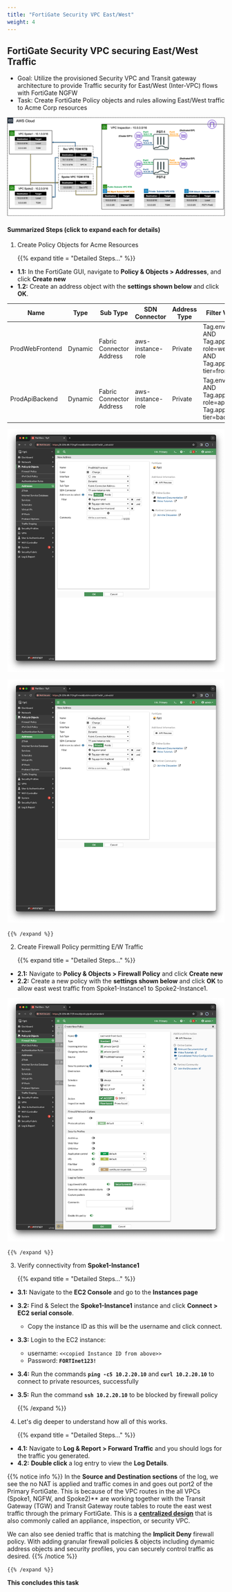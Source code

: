 ```yaml
---
title: "FortiGate Security VPC East/West"
weight: 4
---
```



## FortiGate Security VPC securing East/West Traffic
- Goal: Utilize the provisioned Security VPC and Transit gateway architecture to provide Traffic security for East/West (Inter-VPC) flows with FortiGate NGFW
- Task: Create FortiGate Policy objects and rules allowing East/West traffic to Acme Corp resources

![](image-fgcp-tgw.png)

#### Summarized Steps (click to expand each for details)

1. Create Policy Objects for Acme Resources 

    {{% expand title = "Detailed Steps..." %}}

- **1.1:** In the FortiGate GUI, navigate to **Policy & Objects > Addresses**, and click **Create new**
- **1.2:** Create an address object with the **settings shown below** and click **OK**.

Name | Type | Sub Type | SDN Connector | Address Type | Filter Value
---|---|---|---|---|---
ProdWebFrontend | Dynamic | Fabric Connector Address | aws-instance-role | Private | Tag.env=prod AND Tag.app-role=web AND Tag.app-tier=frontend
ProdApiBackend | Dynamic | Fabric Connector Address | aws-instance-role | Private | Tag.env=prod AND Tag.app-role=api AND Tag.app-tier=backend

![](image-t4-1.png)

![](image-t4-2.png)

    {{% /expand %}}

2. Create Firewall Policy permitting E/W Traffic
    
    {{% expand title = "Detailed Steps..." %}}

- **2.1:** Navigate to **Policy & Objects > Firewall Policy** and click **Create new**
- **2.2:** Create a new policy with the **settings shown below** and click **OK** to allow east west traffic from Spoke1-Instance1 to Spoke2-Instance1.

![](image-t4-3.png)

    {{% /expand %}}

3.  Verify connectivity from **Spoke1-Instance1**

    {{% expand title = "Detailed Steps..." %}}

- **3.1:** Navigate to the **EC2 Console** and go to the **Instances page**
- **3.2:** Find & Select the **Spoke1-Instance1** instance and click **Connect > EC2 serial console**. 
  - Copy the instance ID as this will be the username and click connect. 
- **3.3:** Login to the EC2 instance:
  - username: `<<copied Instance ID from above>>`
  - Password: **`FORTInet123!`**
- **3.4:** Run the commands **`ping -c5 10.2.20.10`** and **`curl 10.2.20.10`** to connect to private resources, successfully
- **3.5:** Run the command **`ssh 10.2.20.10`** to be blocked by firewall policy
 
    {{% /expand %}}

4. Let's dig deeper to understand how all of this works.

    {{% expand title = "Detailed Steps..." %}}

- **4.1:** Navigate to **Log & Report > Forward Traffic** and you should logs for the traffic you generated. 
- **4.2:** **Double click** a log entry to view the **Log Details**.

{{% notice info %}}
In the **Source and Destination sections** of the log, we see the no NAT is applied and traffic comes in and goes out port2 of the Primary FortiGate. This is because of the VPC routes in the all VPCs (Spoke1, NGFW, and Spoke2)** are working together with the Transit Gateway (TGW) and Transit Gateway route tables to route the east west traffic through the primary FortiGate.  This is a [**centralized design**](https://docs.aws.amazon.com/vpc/latest/tgw/transit-gateway-appliance-scenario.html) that is also commonly called an appliance, inspection, or security VPC.

We can also see denied traffic that is matching the **Implicit Deny** firewall policy.  With adding granular firewall policies & objects including dynamic address objects and security profiles, you can securely control traffic as desired.
{{% /notice %}}

    {{% /expand %}}

**This concludes this task**
